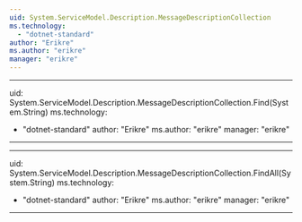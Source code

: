 ```yaml
---
uid: System.ServiceModel.Description.MessageDescriptionCollection
ms.technology: 
  - "dotnet-standard"
author: "Erikre"
ms.author: "erikre"
manager: "erikre"
---
```


---
uid: System.ServiceModel.Description.MessageDescriptionCollection.Find(System.String)
ms.technology: 
  - "dotnet-standard"
author: "Erikre"
ms.author: "erikre"
manager: "erikre"
---

---
uid: System.ServiceModel.Description.MessageDescriptionCollection.FindAll(System.String)
ms.technology: 
  - "dotnet-standard"
author: "Erikre"
ms.author: "erikre"
manager: "erikre"
---
